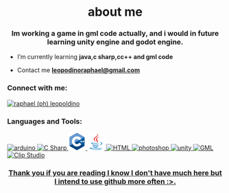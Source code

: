 <h1 align="center">about me</h1>
<h3 align="center">Im working a game in gml code actually, and i would in future learning unity engine and godot engine.</h3>

- I’m currently learning **java,c sharp,cc++ and gml code**

- Contact me **leopodinoraphael@gmail.com**

<h3 align="left">Connect with me:</h3>
<p align="left">
<a href="www.linkedin.com/in/raphael-leopoldino/" target="blank"><img align="center" src="https://raw.githubusercontent.com/rahuldkjain/github-profile-readme-generator/master/src/images/icons/Social/linked-in-alt.svg" alt="raphael (ph) leopoldino" height="30" width="40" /></a>
</p>

<h3 align="left">Languages and Tools:</h3>
<p align="left"> <a href="https://www.arduino.cc/" target="_blank" rel="noreferrer"> <img src="https://cdn.worldvectorlogo.com/logos/arduino-1.svg" alt="arduino" width="40" height="40"/> </a> <a href="https://www.cprogramming.com/" target="_blank" rel="noreferrer"> <img src="https://upload.wikimedia.org/wikipedia/commons/thumb/b/bd/Logo_C_sharp.svg/1200px-Logo_C_sharp.svg.png" alt="C Sharp" width="40" height="40"/> </a> <a href="https://www.w3schools.com/cpp/" target="_blank" rel="noreferrer"> <img src="https://raw.githubusercontent.com/devicons/devicon/master/icons/cplusplus/cplusplus-original.svg" alt="cplusplus" width="40" height="40"/> </a> <a href="https://www.java.com" target="_blank" rel="noreferrer"> <img src="https://raw.githubusercontent.com/devicons/devicon/master/icons/java/java-original.svg" alt="java" width="40" height="40"/> </a> <a href="https://en.wikipedia.org/wiki/HTML" target="_blank" rel="noreferrer"> <img src="https://upload.wikimedia.org/wikipedia/commons/thumb/6/61/HTML5_logo_and_wordmark.svg/800px-HTML5_logo_and_wordmark.svg.png" alt="HTML" width="40" height="40"/> </a> <a href="https://www.photoshop.com/en" target="_blank" rel="noreferrer"> <img src="https://upload.wikimedia.org/wikipedia/commons/thumb/a/af/Adobe_Photoshop_CC_icon.svg/2101px-Adobe_Photoshop_CC_icon.svg.png" alt="photoshop" width="40" height="40"/> </a> <a href="https://unity.com/" target="_blank" rel="noreferrer"> <img src="https://www.vectorlogo.zone/logos/unity3d/unity3d-icon.svg" alt="unity" width="40" height="40"/> </a> <a href="https://gamemaker.io/en" target="_blank" rel="noreferrer"> <img src="https://asset.brandfetch.io/idLXVOChpM/idT640MFfO.png" alt="GML" width="40" height="40"/> </a> <a href="https://www.clipstudio.net/en/" target="_blank" rel="noreferrer"> <img src="https://encrypted-tbn0.gstatic.com/images?q=tbn:ANd9GcQND06FofGC1vbzWPzUwpwYQvCgcAqgOt7JSSq7AqH2bg&s" alt="Clip Studio" width="40" height="40" </a>   </p>

<h3 align="center">Thank you if you are reading I know I don't have much here but I intend to use github more often :>. </h3>
